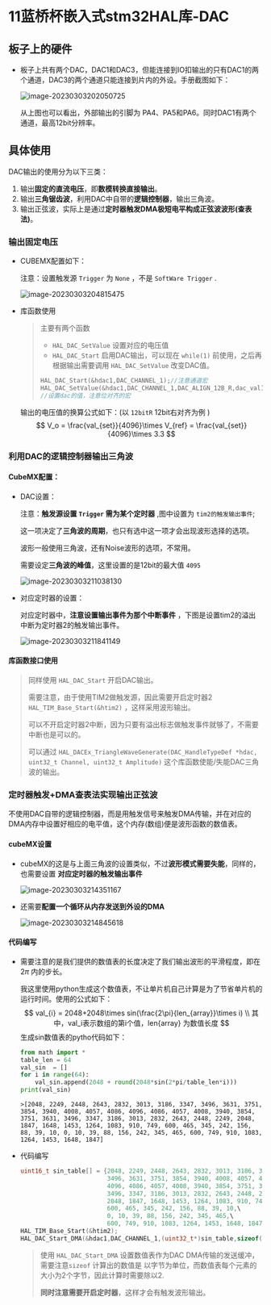 # 11蓝桥杯嵌入式stm32HAL库-DAC

## 板子上的硬件

- 板子上共有两个DAC，DAC1和DAC3，但能连接到IO扣输出的只有DAC1的两个通道，DAC3的两个通道只能连接到片内的外设。手册截图如下：

  ![image-20230303202050725](https://sheep-photo.oss-cn-shenzhen.aliyuncs.com/img/202303032020143.png)

  从上图也可以看出，外部输出的引脚为 PA4、PA5和PA6。同时DAC1有两个通道，最高12bit分辨率。

## 具体使用

DAC输出的使用分为以下三类：

1. 输出**固定的直流电压**，即**数模转换直接输出**。
2. 输出**三角锯齿波**，利用DAC中自带的**逻辑控制器**，输出三角波。
3. 输出正弦波，实际上是通过**定时器触发DMA极短电平构成正弦波波形(查表法)**。

### 输出固定电压

- CUBEMX配置如下：

  注意：设置触发源 `Trigger` 为 `None` ，不是 `SoftWare Trigger` .

  ![image-20230303204815475](https://sheep-photo.oss-cn-shenzhen.aliyuncs.com/img/202303032048719.png)

- 库函数使用

  >主要有两个函数 
  >
  >- `HAL_DAC_SetValue`  设置对应的电压值
  >-  `HAL_DAC_Start`  启用DAC输出，可以现在 `while(1)` 前使用，之后再根据输出需要调用 `HAL_DAC_SetValue` 改变DAC值。
  >
  >```c
  >HAL_DAC_Start(&hdac1,DAC_CHANNEL_1);//注意通道宏
  >HAL_DAC_SetValue(&hdac1,DAC_CHANNEL_1,DAC_ALIGN_12B_R,dac_val);
  >//设置dac的值，注意位对齐的宏
  >```

  输出的电压值的换算公式如下：(以 `12bitR` 12bit右对齐为例 )
  $$
  V_o = \frac{val_{set}}{4096}\times V_{ref} = \frac{val_{set}}{4096}\times 3.3
  $$

### 利用DAC的逻辑控制器输出三角波

#### CubeMX配置：

- DAC设置：

  注意：**触发源设置 `Trigger`  需为某个定时器** ,图中设置为 `tim2的触发输出事件`;

  这一项决定了**三角波的周期**，也只有选中这一项才会出现波形选择的选项。

  波形一般使用三角波，还有Noise波形的选项，不常用。

  需要设定**三角波的峰值**，这里设置的是12bit的最大值 `4095` 

  ![image-20230303211038130](https://sheep-photo.oss-cn-shenzhen.aliyuncs.com/img/202303032110922.png)

- 对应定时器的设置：

  对应定时器中，**注意设置输出事件为那个中断事件** ，下图是设置tim2的溢出中断为定时器2的触发输出事件。

  ![image-20230303211841149](https://sheep-photo.oss-cn-shenzhen.aliyuncs.com/img/202303032118342.png)

#### 库函数接口使用

>同样使用 `HAL_DAC_Start` 开启DAC输出。
>
>需要注意，由于使用TIM2做触发源，因此需要开启定时器2 `HAL_TIM_Base_Start(&htim2)` ，这样采用波形输出。
>
>可以不开启定时器2中断，因为只要有溢出标志做触发事件就够了，不需要中断也是可以的。
>
>可以通过 `HAL_DACEx_TriangleWaveGenerate(DAC_HandleTypeDef *hdac, uint32_t Channel, uint32_t Amplitude)` 这个库函数使能/失能DAC三角波的输出。

### 定时器触发+DMA查表法实现输出正弦波

不使用DAC自带的逻辑控制器，而是用触发信号来触发DMA传输，并在对应的DMA内存中设置好相应的电平值，这个内存(数组)便是波形函数的数值表。

#### cubeMX设置

- cubeMX的这是与上面三角波的设置类似，不过**波形模式需要失能**，同样的，也需要设置 **对应定时器的触发输出事件**

  ![image-20230303214351167](https://sheep-photo.oss-cn-shenzhen.aliyuncs.com/img/202303032145952.png)

- 还需要**配置一个循环从内存发送到外设的DMA**

  ![image-20230303214845618](https://sheep-photo.oss-cn-shenzhen.aliyuncs.com/img/202303032148666.png)

#### 代码编写

- 需要注意的是我们提供的数值表的长度决定了我们输出波形的平滑程度，即在 $2\pi$ 内的步长。

  我这里使用python生成这个数值表，不让单片机自己计算是为了节省单片机的运行时间。使用的公式如下：
  $$
  val_{i} = 2048+2048\times sin(\frac{2\pi}{len_{array}}\times i) \\
  其中，val_i表示数组的第i个值，len{array} 为数值长度
  $$
  生成sin数值表的pytho代码如下：

  ```python
  from math import *
  table_len = 64
  val_sin  = []
  for i in range(64):
      val_sin.append(2048 + round(2048*sin(2*pi/table_len*i)))
  print(val_sin)
  ```

  ```
  >[2048, 2249, 2448, 2643, 2832, 3013, 3186, 3347, 3496, 3631, 3751, 3854, 3940, 4008, 4057, 4086, 4096, 4086, 4057, 4008, 3940, 3854, 3751, 3631, 3496, 3347, 3186, 3013, 2832, 2643, 2448, 2249, 2048, 1847, 1648, 1453, 1264, 1083, 910, 749, 600, 465, 345, 242, 156, 88, 39, 10, 0, 10, 39, 88, 156, 242, 345, 465, 600, 749, 910, 1083, 1264, 1453, 1648, 1847]
  ```

- 代码编写

  ```c
  uint16_t sin_table[] = {2048, 2249, 2448, 2643, 2832, 3013, 3186, 3347,\
                          3496, 3631, 3751, 3854, 3940, 4008, 4057, 4086,\
                          4096, 4086, 4057, 4008, 3940, 3854, 3751, 3631,\
                          3496, 3347, 3186, 3013, 2832, 2643, 2448, 2249,\
                          2048, 1847, 1648, 1453, 1264, 1083, 910, 749,\
                          600, 465, 345, 242, 156, 88, 39, 10,\
                          0, 10, 39, 88, 156, 242, 345, 465,\
                          600, 749, 910, 1083, 1264, 1453, 1648, 1847};
  HAL_TIM_Base_Start(&htim2);
  HAL_DAC_Start_DMA(&hdac1,DAC_CHANNEL_1,(uint32_t*)sin_table,sizeof(sin_table)/2,DAC_ALIGN_12B_R);
  
  ```

  >使用 `HAL_DAC_Start_DMA` 设置数值表作为DAC DMA传输的发送缓冲，需要注意`sizeof` 计算出的数值是 以字节为单位，而数值表每个元素的大小为2个字节，因此计算时需要除以2.
  >
  >**同时注意需要开启定时器**，这样才会有触发波形输出。

